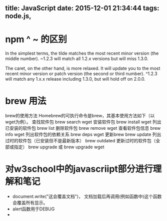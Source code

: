 title: JavaScript
date: 2015-12-01 21:34:44
tags: node.js,
---

# npm ^ ~ 的区别
In the simplest terms, the tilde matches the most recent minor version (the middle number). ~1.2.3 will match all 1.2.x versions but will miss 1.3.0.

The caret, on the other hand, is more relaxed. It will update you to the most recent minor version or patch version (the second or third number). ^1.2.3 will match any 1.x.x release including 1.3.0, but will hold off on 2.0.0.

# brew 用法

brew的使用方法
Homebrew的可执行命令是brew，其基本使用方法如下（以wget为例）。
查找软件包
brew search wget
安装软件包
brew install wget
列出已安装的软件包
brew list
删除软件包
brew remove wget
查看软件包信息
brew info wget
列出软件包的依赖关系
brew deps wget
更新brew
brew update
列出过时的软件包（已安装但不是最新版本）
brew outdated
更新过时的软件包（全部或指定）
brew upgrade
或
brew upgrade wget

# 对w3school中的javascriipt部分进行理解和笔记
- document.write("这会覆盖文档")， 文档加载后再调用(例如函数中)这个函数会覆盖所有显示。
- alert函数用于DEBUG
- <script>标签中不需要再添加type='text/javascript'因为现代浏览器和html5都是以javascript为默认脚步语言。
- <script>放在<head>或<body>中。
- 必须以字母或$,_开头。大小写敏感。
- 重新声明不会导致变量的直消失

``` javascript
  //变量的直依然是 Volvo
  var carname="Volvo"
  var carname;
```
- 通过null清空变量
- 全局变量在页面关闭后删除，局部变量在函数运行后删除。

- 创建对象两种方法. 直接定义或函数定义

``` javascript
  - new Object()
  - fuction object(){
    this.
  }
```

- javascript基于原型(prototype)不基于类。
- 字符串对象方法
``` javascript
  //计算字符串长度
  length()
  //将字符串转化为大写
  toUpperCase()
  //定位字符串在指定字符串中首次出现的位置
  indexOf()
  //match/replace

```

#JavaScript资源
##[es6-in-depth](https://hacks.mozilla.org/category/es6-in-depth/)
1. [ES6简介](http://www.csdn.net/article/2015-06-15/2824955-es6-in-depth-an-introduction)
2. [迭代器和for-of循环](http://www.csdn.net/article/2015-06-15/2824965-es6-in-depth-iterators-and-the-for-of-loop)
3. [生成器](http://www.csdn.net/article/2015-06-15/2824967-es6-in-depth-generators)
4. [模版字符串](http://www.csdn.net/article/2015-06-24/2825037-es6-in-depth-template-strings-2)
5. [剩余参数和默认参数](http://www.csdn.net/article/2015-06-29/2825075-es6-in-depth-rest-parameters-and-defaults)
6. [解构赋值](http://www.csdn.net/article/2015-07-07/2825149-es6-in-depth-destructuring)
7. [箭头函数](http://www.csdn.net/article/2015-07-08/2825159-es6-in-depth-arrow-functions)
8. [JS的第七种基本类型Symbols](http://www.csdn.net/article/2015-07-09/2825172-es6-in-depth-symbols)
9. [使用Babel和Broccoli](http://www.csdn.net/article/2015-07-22/2825271-es6-in-depth-babel-and-broccoli)
10. [更深入了解生成器](http://www.csdn.net/article/2015-08-13/2825452-es6-in-depth-generators-continued)

for-in语法是被设计来遍历普通的“键值对”对象的，不适合用在数组上

* js 多点触控插件  http://hammerjs.github.io/


#关于JavaScript测试汇总
##[karma](https://github.com/karma-runner/karma)
* [http://karma-runner.github.io](http://karma-runner.github.io)
##[mocha](http://mochajs.org/)
* [mocha github](https://github.com/mochajs/mocha)
##[jasmine](http://jasmine.github.io/)
Jasmine 是一个简易的JS单元测试框架。Jasmine 不依赖于任何浏览器、DOM、或者是任何 JavaScript 而存在。它适用于所有网站、Node.js 项目，或者是任何能够在 JavaScript 上面运行的程序。

* [jasmine github](https://github.com/jasmine/jasmine)
* [jasmine node](http://jasmine.github.io/edge/node.html)
* [JavaScript 单元测试框架：Jasmine 初探](http://www.ibm.com/developerworks/cn/web/1404_changwz_jasmine]
* [JavaScript单元测试框架-Jasmine](http://www.cnblogs.com/zhcncn/p/4330112.html)
##istanbul
istanbul 是一个 JavaScript 的代码覆盖率检查工具。

* [istanbul github](https://github.com/gotwarlost/istanbul)

##[requirejs](http://requirejs.org/)
##[phantomjs](http://phantomjs.org/)
PhantomJS is a headless WebKit scriptable with a JavaScript API. It has fast and native support for various web standards: DOM handling, CSS selector, JSON, Canvas, and SVG

##[underscore](https://github.com/jashkenas/underscore)
JavaScript's utility _ belt [http://underscorejs.org](http://underscorejs.org)

##[bower]
* [bower api](http://bower.io/docs/api/)

##[supertest]()
Super-agent driven library for testing node.js HTTP servers using a fluent API


# 一些 JavaScript 项目

## [togetherjs](https://togetherjs.com/) mozilla
用于共享屏幕，协同工作。可以发送消息与基于webRTC的对讲。

* ［github地址](https://github.com/mozilla/togetherjs)


# 相关组织在Github上地址

* [mozila](https://github.com/mozilla)
